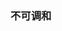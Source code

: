 ### 不可调和
<!--stackedit_data:
eyJoaXN0b3J5IjpbMTMxNTg4MjU5NiwtNzM2OTM4ODIyLDU2OT
Q3MDIzNiw0OTc4MTg4MTAsLTQwOTkwMzY1MiwtODIxMTI3NzA4
LDE5MjMyODQyNzgsLTE1OTQ5NDY1MTksLTE4MjY1MzEwODgsOT
c2OTQwNzI1LC0zMzg4NTMyMDAsMTQ1NTgzMjI4LDQ5NzgxODgx
MCw4MDg0NTc0OTcsMzQ4MDkwNzk4XX0=
-->